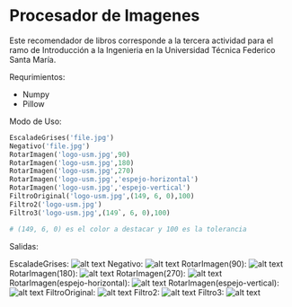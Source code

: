 # Procesador de Imagenes    

Este recomendador de libros corresponde a la tercera actividad para el ramo de Introducción a la Ingenieria en la Universidad Técnica Federico Santa María.

Requrimientos:
* Numpy
* Pillow

Modo de Uso:
```python
EscaladeGrises('file.jpg')
Negativo('file.jpg')
RotarImagen('logo-usm.jpg',90)
RotarImagen('logo-usm.jpg',180)
RotarImagen('logo-usm.jpg',270)
RotarImagen('logo-usm.jpg','espejo-horizontal')
RotarImagen('logo-usm.jpg','espejo-vertical')
FiltroOriginal('logo-usm.jpg',(149, 6, 0),100)
Filtro2('logo-usm.jpg')
Filtro3('logo-usm.jpg',(149`, 6, 0),100)

# (149, 6, 0) es el color a destacar y 100 es la tolerancia
```
Salidas:

EscaladeGrises: ![alt text](http://imgur.com/lP3ZfbT.jpg)
Negativo: ![alt text](http://imgur.com/Hs5Ujap.jpg)
RotarImagen(90): ![alt text](http://imgur.com/xpm4K5F.jpg)
RotarImagen(180): ![alt text](http://imgur.com/BSVvFDB.jpg)
RotarImagen(270): ![alt text](http://imgur.com/yjk12IG.jpg)
RotarImagen(espejo-horizontal): ![alt text](http://imgur.com/LGpJ7eu.jpg)
RotarImagen(espejo-vertical): ![alt text](http://imgur.com/M3suz2f.jpg)
FiltroOriginal: ![alt text](http://i.imgur.com/rFv2cod.jpg.jpg)
Filtro2: ![alt text](http://i.imgur.com/OpWFPJ6.jpg)
Filtro3: ![alt text](http://i.imgur.com/9rXumWt.jpg)